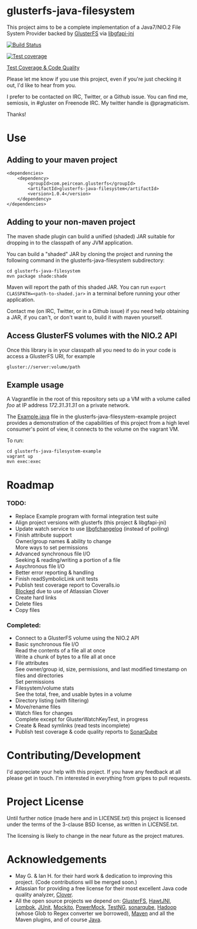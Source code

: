 # glusterfs-java-filesystem

This project aims to be a complete implementation of a Java7/NIO.2 File System Provider backed by
[GlusterFS](http://www.gluster.org/) via [libgfapi-jni](https://github.com/semiosis/libgfapi-jni)

[![Build Status](https://travis-ci.org/semiosis/glusterfs-java-filesystem.png?branch=master)](https://travis-ci.org/semiosis/glusterfs-java-filesystem)

[![Test coverage](http://sonar.peircean.com:8008/sonar-status-image/?resource=com.peircean.glusterfs:glusterfs-java-filesystem)](http://sonar.peircean.com/dashboard/index/com.peircean.glusterfs:glusterfs-java-filesystem)

[Test Coverage & Code Quality](http://sonar.peircean.com/dashboard/index/com.peircean.glusterfs:glusterfs-java-filesystem)

Please let me know if you use this project, even if you're just checking it out, I'd like to hear from you.

I prefer to be contacted on IRC, Twitter, or a Github issue.  You can find me, semiosis, in #gluster on Freenode IRC.  My twitter handle is @pragmaticism.

Thanks!

# Use

## Adding to your maven project

    <dependencies>
        <dependency>
            <groupId>com.peircean.glusterfs</groupId>
            <artifactId>glusterfs-java-filesystem</artifactId>
            <version>1.0.4</version>
        </dependency>
    </dependencies>

## Adding to your non-maven project

The maven shade plugin can build a unified (shaded) JAR suitable for dropping in to the classpath of any JVM application.

You can build a "shaded" JAR by cloning the project and running the following command in the glusterfs-java-filesystem subdirectory:

    cd glusterfs-java-filesystem
    mvn package shade:shade

Maven will report the path of this shaded JAR.  You can run `export CLASSPATH=<path-to-shaded.jar>` in a terminal before running your other application.

Contact me (on IRC, Twitter, or in a Github issue) if you need help obtaining a JAR, if you can't, or don't want to, build it with maven yourself.

## Access GlusterFS volumes with the NIO.2 API

Once this library is in your classpath all you need to do in your code is access a GlusterFS URI, for example

    gluster://server:volume/path

## Example usage

A Vagrantfile in the root of this repository sets up a VM with a volume called *foo* at IP address *172.31.31.31* on a 
private network.

The [Example.java](glusterfs-java-filesystem-example/src/main/java/com/peircean/glusterfs/example/Example.java) file in 
the glusterfs-java-filesystem-example project provides a demonstration of the capabilities of this project from a high 
level consumer's point of view, it connects to the volume on the vagrant VM.

To run:

    cd glusterfs-java-filesystem-example
    vagrant up
    mvn exec:exec

# Roadmap

### TODO:

- Replace Example program with formal integration test suite
- Align project versions with glusterfs (this project & libgfapi-jni)
- Update watch service to use [libgfchangelog](https://github.com/gluster/glusterfs/blob/master/xlators/features/changelog/lib/examples/c/get-changes.c) (instead of polling)
- Finish attribute support   
    Owner/group names & ability to change   
    More ways to set permissions
- Advanced synchronous file I/O   
    Seeking & reading/writing a portion of a file
- Asychronous file I/O
- Better error reporting & handling
- Finish readSymbolicLink unit tests
- Publish test coverage report to Coveralls.io   
    [Blocked](https://github.com/trautonen/coveralls-maven-plugin/issues/36) due to use of Atlassian Clover
- Create hard links
- Delete files
- Copy files

### Completed:

- Connect to a GlusterFS volume using the NIO.2 API
- Basic synchronous file I/O   
    Read the contents of a file all at once   
    Write a chunk of bytes to a file all at once
- File attributes   
    See owner/group id, size, permissions, and last modified timestamp on files and directories   
    Set permissions
- Filesystem/volume stats   
    See the total, free, and usable bytes in a volume
- Directory listing (with filtering)
- Move/rename files
- Watch files for changes   
    Complete except for GlusterWatchKeyTest, in progress
- Create & Read symlinks (read tests incomplete)
- Publish test coverage & code quality reports to [SonarQube](http://sonar.peircean.com/dashboard/index/com.peircean.glusterfs:glusterfs-java-filesystem)

# Contributing/Development

I'd appreciate your help with this project.  If you have any feedback at all please get in touch.  I'm interested in everything from gripes to pull requests.

# Project License

Until further notice (made here and in LICENSE.txt) this project is licensed under the terms of the
3-clause BSD license, as written in LICENSE.txt.

The licensing is likely to change in the near future as the project matures.

# Acknowledgements

- May G. & Ian H. for their hard work & dedication to improving this project. (Code contributions will be merged soon.)
- Atlassian for providing a free license for their most excellent Java code quality analyzer, [Clover](https://www.atlassian.com/software/clover/overview).
- All the open source projects we depend on: [GlusterFS](http://gluster.org/), [HawtJNI](https://github.com/fusesource/hawtjni), [Lombok](http://projectlombok.org/), [JUnit](http://junit.org/), [Mockito](https://code.google.com/p/mockito/), [PowerMock](https://code.google.com/p/powermock/), [TestNG](http://testng.org/doc/index.html), [sonarqube](http://www.sonarqube.org/), [Hadoop](http://hadoop.apache.org/) (whose Glob to Regex converter we borrowed), [Maven](http://maven.apache.org/) and all the Maven plugins, and of course [Java](https://www.java.com/).
